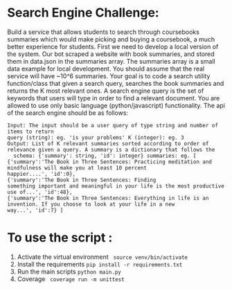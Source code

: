 # Search Engine Challenge:

Build a service that allows students to search through coursebooks summaries which would make picking and buying a coursebook, a much better experience for students.
First we need to develop a local version of the system. Our bot scraped a website with book summaries, and stored them in 
​data.json​ in the ​summaries​ array. The summaries array is a small data example for local development. You should assume that the real service will have ~10^6 summaries.
Your goal is to code a search utility function/class that given a search query, searches the book summaries and returns the ​K​ most relevant ones. A search engine query is the set of keywords that users will type in order to find a relevant document. You are allowed to use only basic language (python/javascript) functionality.
The api of the search engine should be as follows:
 
```
Input: The input should be a user query ​of​ ​type​ ​string ​and​ number ​of items to ​return
query (string): eg. ​'is​ your problems' K (integer): eg. ​3
Output: List ​of​ K relevant summaries sorted according to order ​of relevance given a query. A summary ​is​ a dictionary that follows the
  schema: {​'summary​': string, ​'id​': integer} summaries: eg. [
{​'summary​':'​The Book ​in​ Three Sentences: Practicing meditation ​and​ mindfulness will make you ​at​ least ​10​ percent
happier....', ​'id​':​0​},
{​'summary​':'​The Book ​in​ Three Sentences: Finding
something important ​and​ meaningful ​in​ your life ​is​ the most productive use​ ​of​...', ​'id​':​48​},
{​'summary​':'​The Book ​in​ Three Sentences: Everything ​in life ​is​ an invention. ​If​ you choose to look ​at​ your life ​in​ a ​new
way...', ​'id​':​7​} ]
```

# To use the script :
1. Activate the virtual environment
    `` source venv/bin/activate``
2. Install the requirements ``pip install -r requirements.txt``
3. Run the main scripts ``python main.py``
4. Coverage `` coverage run -m unittest``

